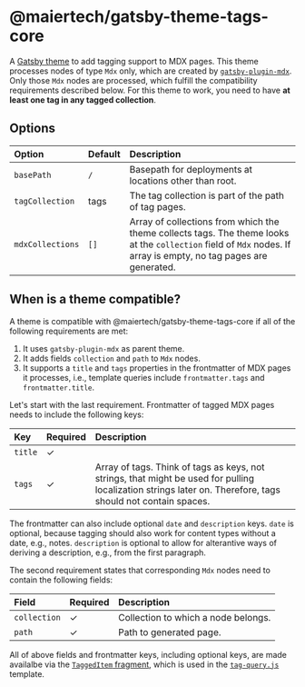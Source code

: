 # @maiertech/gatsby-theme-tags-core

A [Gatsby theme](https://www.gatsbyjs.com/docs/themes/what-are-gatsby-themes/)
to add tagging support to MDX pages. This theme processes nodes of type `Mdx`
only, which are created by
[`gatsby-plugin-mdx`](https://github.com/gatsbyjs/gatsby/tree/master/packages/gatsby-plugin-mdx).
Only those `Mdx` nodes are processed, which fulfill the compatibility
requirements described below. For this theme to work, you need to have **at
least one tag in any tagged collection**.

## Options

| Option           | Default | Description                                                                                                                                                       |
| :--------------- | :------ | :---------------------------------------------------------------------------------------------------------------------------------------------------------------- |
| `basePath`       | `/`     | Basepath for deployments at locations other than root.                                                                                                            |
| `tagCollection`  | tags    | The tag collection is part of the path of tag pages.                                                                                                              |
| `mdxCollections` | `[]`    | Array of collections from which the theme collects tags. The theme looks at the `collection` field of `Mdx` nodes. If array is empty, no tag pages are generated. |

## When is a theme compatible?

A theme is compatible with @maiertech/gatsby-theme-tags-core if all of the
following requirements are met:

1. It uses `gatsby-plugin-mdx` as parent theme.
1. It adds fields `collection` and `path` to `Mdx` nodes.
1. It supports a `title` and `tags` properties in the frontmatter of MDX pages
   it processes, i.e., template queries include `frontmatter.tags` and
   `frontmatter.title`.

Let's start with the last requirement. Frontmatter of tagged MDX pages needs to
include the following keys:

| Key     | Required | Description                                                                                                                                                 |
| :------ | :------- | :---------------------------------------------------------------------------------------------------------------------------------------------------------- |
| `title` | ✓        |                                                                                                                                                             |
| `tags`  | ✓        | Array of tags. Think of tags as keys, not strings, that might be used for pulling localization strings later on. Therefore, tags should not contain spaces. |

The frontmatter can also include optional `date` and `description` keys. `date`
is optional, because tagging should also work for content types without a date,
e.g., notes. `description` is optional to allow for alterantive ways of deriving
a description, e.g., from the first paragraph.

The second requirement states that corresponding `Mdx` nodes need to contain the
following fields:

| Field        | Required | Description                         |
| :----------- | :------- | :---------------------------------- |
| `collection` | ✓        | Collection to which a node belongs. |
| `path`       | ✓        | Path to generated page.             |

All of above fields and frontmatter keys, including optional keys, are made
availalbe via the
[`TaggedItem` fragment](https://github.com/maiertech/gatsby-themes/blob/master/packages/gatsby-theme-tags-core/src/tagged-item-fragment.js),
which is used in the
[`tag-query.js`](https://github.com/maiertech/gatsby-themes/blob/master/packages/gatsby-theme-tags-core/src/templates/tag-query.js)
template.
